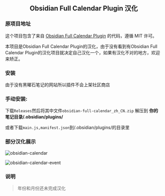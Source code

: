 <center><h2>Obsidian Full Calendar Plugin 汉化</h2></center>

### 原项目地址

这个项目包含了来自 [Obsidian Full Calendar Plugin](https://github.com/davish/obsidian-full-calendar) 的代码，遵循 MIT 许可。

本项目是Obsidian Full Calendar Plugin的汉化，由于没有看到有Obsidian Full Calendar Plugin的汉化项目就决定自己汉化一个，如果有汉化不对的地方，欢迎来矫正。

### 安装

由于没有黑曜石笔记的网站所以插件不会上架社区商店

### 手动安装:

下载`Releases`然后将其中文件`obsidian-full-calendar_zh_CN.zip` 解压到 **你的笔记目录/.obsidian/plugins/**

或者下载`main.js,manifest.json`到/.obsidian/plugins/的目录里

### 部分汉化展示
![obsidian-calendar](https://github.com/ACodeHX/obsidian-full-calendar-zh-CN/assets/127362983/7f35d8ee-760b-4e3a-b48b-295b26950b0a)

![obsidian-calendar-event](https://github.com/ACodeHX/obsidian-full-calendar-zh-CN/assets/127362983/d9dc117f-89ec-41cb-8bf3-cb414b4c85f3)

### 说明
>年份和月份还未完成汉化

